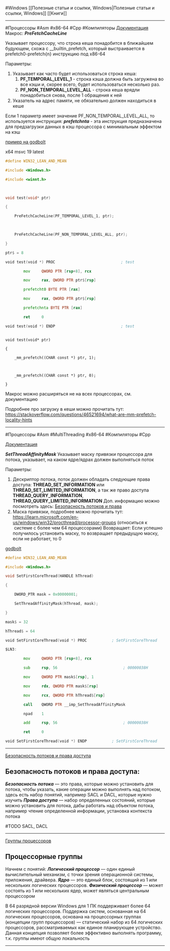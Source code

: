 #Windows
[[Полезные статьи и ссылки, Windows|Полезные статьи и ссылки, Windows]]
[[Книги]]

___
#Процессоры #Asm #x86-64 #Cpp #Компиляторы 
[Документация](https://learn.microsoft.com/en-us/windows/win32/api/winnt/nf-winnt-prefetchcacheline)
Макрос:  ***PreFetchCacheLine***

Указывает процессору, что строка кеша понадобится в ближайшем будующем, схожа с \__builtin_prefetch, который выстраивается в prefetch0-prefetch{n} инструкцию под x86-64

Параметры:
1) Указывает как часто будет использоваться строка кеша:
	1) **PF_TEMPORAL_LEVEL_1** - строка кэша должна быть загружена во все кэши и, скорее всего, будет использоваться несколько раз.
	2) **PF_NON_TEMPORAL_LEVEL_ALL** - строка кеша врядли понадобиться снова, после 1 обращения к ней
2) Указатель на адрес памяти, не обязательно должен находиться в кеше
   
Если 1 параметр имеет значение PF_NON_TEMPORAL_LEVEL_ALL, то используется инструкция:
***prefetchnta***  - эта инструкция предназначена для предзагрузки данных в кэш процессора с минимальным эффектом на кэш

[пример на godbolt](https://godbolt.org/z/1qYKM1T5s)

x64 msvc 19 latest

```cpp
#define WIN32_LEAN_AND_MEAN

#include <Windows.h>

#include <winnt.h>

  

void test(void* ptr)

{

    PreFetchCacheLine(PF_TEMPORAL_LEVEL_1, ptr);

  

    PreFetchCacheLine(PF_NON_TEMPORAL_LEVEL_ALL, ptr);

}
```

```asm
ptr$ = 8

void test(void *) PROC                             ; test

        mov     QWORD PTR [rsp+8], rcx

        mov     rax, QWORD PTR ptr$[rsp]

        prefetcht0 BYTE PTR [rax]

        mov     rax, QWORD PTR ptr$[rsp]

        prefetchnta BYTE PTR [rax]

        ret     0

void test(void *) ENDP                             ; test

```

```preprocessor

void test(void* ptr)

{

    _mm_prefetch((CHAR const *) ptr, 1);

  

    _mm_prefetch((CHAR const *) ptr, 0);

}

```

Макрос можно расширяться не на всех процессорах, см. документацию

Подробнее про загрузку в кеши можно прочитать тут:
https://stackoverflow.com/questions/46521694/what-are-mm-prefetch-locality-hints

___

#Процессоры #Asm #MultiThreading #x86-64 #Компиляторы #Cpp 

[Документация](https://learn.microsoft.com/en-us/windows/win32/api/winbase/nf-winbase-setthreadaffinitymask)

***SetThreadAffinityMask***
Указывает маску привязки процессора для потока, указывает, на каком ядре/ядрах должен выполняться поток

Параметры:
1) Дескриптор потока, поток должен обладать следующие права доступа:
   **THREAD_SET_INFORMATION** или **THREAD_SET_LIMITED_INFORMATION**, а так же право доступа **THREAD_QUERY_INFORMATION**, **THREAD_QUERY_LIMITED_INFORMATION**
   Доп. информацию можно посмотреть здесь: [Безопасность потоков и права](https://learn.microsoft.com/en-us/windows/desktop/ProcThread/thread-security-and-access-rights)
2) Маска привязки, подробнее можно прочитать тут: https://learn.microsoft.com/en-us/windows/win32/procthread/processor-groups (относиться к  системе с более чем 64 процессорами)
Возвращает:
Если успешно получилось установить маску, то возвращает предыдущую маску, если не работает, то 0
   
   
[godbolt](https://godbolt.org/z/ar1WvTxMd)

```cpp
#define WIN32_LEAN_AND_MEAN

#include <Windows.h>

void SetFirstCoreThread(HANDLE hThread)

{

    DWORD_PTR mask = 0x00000001;

    SetThreadAffinityMask(hThread, mask);

}
```

```asm
mask$ = 32

hThread$ = 64

void SetFirstCoreThread(void *) PROC           ; SetFirstCoreThread

$LN3:

        mov     QWORD PTR [rsp+8], rcx

        sub     rsp, 56                             ; 00000038H

        mov     QWORD PTR mask$[rsp], 1

        mov     rdx, QWORD PTR mask$[rsp]

        mov     rcx, QWORD PTR hThread$[rsp]

        call    QWORD PTR __imp_SetThreadAffinityMask

        npad    1

        add     rsp, 56                             ; 00000038H

        ret     0

void SetFirstCoreThread(void *) ENDP           ; SetFirstCoreThread
```

___

[Безопасность потоков и права доступа](https://learn.microsoft.com/en-us/windows/win32/procthread/thread-security-and-access-rights)

## Безопасность потоков и права доступа: 
***Безопасность потока*** — это права, которые можно установить для потока, чтобы указать, какие операции можно выполнять над потоком, здесь есть набор понятий, например SACL и DACL, которые нужно изучить ***Права доступа*** — набор определенных состояний, которые можно установить для потока, дабы работать над объектом потока, например чтение определенной информации, установка контекста потока

#TODO SACL, DACL
___

[Группы процессоров](https://learn.microsoft.com/en-us/windows/win32/procthread/processor-groups)

## Процессорные группы 
Начнем с понятий:
 ***Логический процессор*** — один единый вычислительный механизм, с точки зрения операционной системы, приложения, драйвера. 
 ***Ядро*** — это единый блок, состоящий из 1 или нескольких логических процессоров. ***Физический процессор*** — может состоять из 1 или нескольких ядер, может являться центральным процессором 
 
 В 64 разрядной версии Windows для 1 ПК поддерживает более 64 логических процессоров. Поддержка систем, основанная на 64 логических процессоров, основана на процессорных группах (концепции групп процессоров) — статический набор из 64 логических процессоров, рассматриваемых как единое планирующее устройство.
 Данная концепция позволяет более эффективно выполнять программу, т.к. группы имеют общую локальность


___